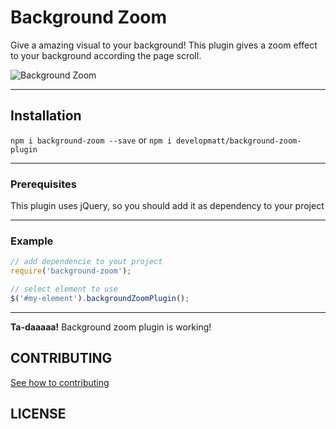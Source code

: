 # Background Zoom
Give a amazing visual to your background! This plugin gives a zoom effect to your background according the page scroll.

![Background Zoom](https://image.ibb.co/kGdqge/background_zoom.gif)

---

## Installation  
`npm i background-zoom --save` or `npm i developmatt/background-zoom-plugin`

---

### Prerequisites
This plugin uses jQuery, so you should add it as dependency to your project

---

### Example
```js
// add dependencie to yout project 
require('background-zoom');

// select element to use
$('#my-element').backgroundZoomPlugin();
```
---


**Ta-daaaaa!** Background zoom plugin is working!

## CONTRIBUTING

[See how to contributing](CONTRIBUTING.md)

## LICENSE 


